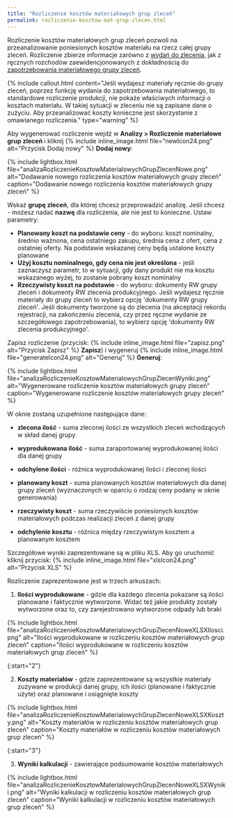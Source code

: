 ```yaml
---
title: "Rozliczenie kosztów materiałowych grup zleceń"
permalink: rozliczenie-kosztow-mat-grup-zlecen.html 
---
```


Rozliczenie kosztów materiałowych grup zleceń pozwoli na przeanalizowanie poniesionych kosztów materiału na rzecz całej grupy zleceń. Rozliczenie zbierze informacje zarówno z [wydań do zlecenia](/rejestracja-produkcji.html#jak-rejestrować-produkcję-i-wprowadzać-meldunki-zwrotne), jak z ręcznych rozchodów zaewidencjonowanych z dokładnością do [zapotrzebowania materiałowego grupy zleceń](/grupy-zlecen.html#wydawanie-materiałów-do-grupy-zleceń).

{% include callout.html content="Jeśli wydajesz materiały ręcznie do grupy zleceń, poprzez funkcję wydania do zapotrzebowania materiałowego, to standardowe rozliczenie produkcji, nie pokaże właściwych informacji o kosztach materiału. W takiej sytuacji w zleceniu nie są zapisane dane o zużyciu. Aby przeanalizować koszty konieczne jest skorzystanie z omawianego rozliczenia." type="warning" %}

Aby wygenerować rozliczenie wejdź w **Analizy > Rozliczenie materiałowe grup zleceń** i kliknij {% include inline_image.html file="newIcon24.png" alt="Przycisk Dodaj nowy" %} **Dodaj nowy**:

{% include lightbox.html file="analizaRozliczenieKosztowMaterialowychGrupZlecenNowe.png" alt="Dodawanie nowego rozliczenia kosztów materiałowych grupy zleceń" caption="Dodawanie nowego rozliczenia kosztów materiałowych grupy zleceń" %}

Wskaż **grupę zleceń**, dla której chcesz przeprowadzić analizę. Jeśli chcesz - możesz nadać **nazwę** dla rozliczenia, ale nie jest to konieczne. Ustaw parametry:

- **Planowany koszt na podstawie ceny** - do wyboru: koszt nominalny, średnio ważnona, cena ostatniego zakupu, średnia cena z ofert, cena z ostatniej oferty. Na podstawie wskazanej ceny będą ustalone koszty planowane
- **Użyj kosztu nominalnego, gdy cena nie jest określona** - jeśli zaznaczysz parametr, to w sytuacji, gdy dany produkt nie ma kosztu wskazanego wyżej, to zostanie pobrany koszt nominalny
- **Rzeczywisty koszt na podstawie** - do wyboru: dokumenty RW grupy zleceń i dokumenty RW zlecenia produkcyjnego. Jeśli wydajesz ręcznie materiały do grupy zleceń to wybierz opcję 'dokumenty RW grupy zleceń'. Jeśli dokumenty tworzone są do zlecenia (na akceptacji rekordu rejestracji, na zakończeniu zlecenia, czy przez ręczne wydanie ze szczegółowego zapotrzebowania), to wybierz opcję 'dokumenty RW zlecenia produkcyjnego'.

Zapisz rozliczenie (przycisk: {% include inline_image.html file="zapisz.png" alt="Przycisk Zapisz" %} **Zapisz**) i wygeneruj {% include inline_image.html file="generateIcon24.png" alt="Generuj" %} **Generuj**:

{% include lightbox.html file="analizaRozliczenieKosztowMaterialowychGrupZlecenWyniki.png" alt="Wygenerowane rozliczenie kosztów materiałowych grupy zleceń" caption="Wygenerowane rozliczenie kosztów materiałowych grupy zleceń" %}

W oknie zostaną uzupełnione następujące dane:

- **zlecona ilość** - suma zleconej ilości ze wszystkich zleceń wchodzących w skład danej grupy
- **wyprodukowana ilość** - suma zaraportowanej wyprodukowanej ilości dla danej grupy
- **odchylene ilości** - różnica wyprodukowanej ilości i zleconej ilości

- **planowany koszt** - suma planowanych kosztów materiałowych dla danej grupy zleceń (wyznaczonych w oparciu o rodzaj ceny podany w oknie generowania)
- **rzeczywisty koszt** - suma rzeczywiście poniesionych kosztów materiałowych podczas realizacji zleceń z danej grupy
- **odchylenie kosztu** - różnica między rzeczywistym kosztem a planowanym kosztem

Szczegółowe wyniki zaprezentowane są w pliku XLS. Aby go uruchomić kliknij przycisk: {% include inline_image.html file="xlsIcon24.png" alt="Przycisk XLS" %}

Rozliczenie zaprezentowane jest w trzech arkuszach:

1. **Ilości wyprodukowane** - gdzie dla każdego zlecenia pokazane są ilości planowane i faktycznie wytworzone. Widać też jakie produkty zostały wytworzone oraz to, czy zarejestrowano wytworzone odpady lub braki

{% include lightbox.html file="analizaRozliczenieKosztowMaterialowychGrupZlecenNoweXLSXIlosci.png" alt="Ilości wyprodukowane w rozliczeniu kosztów materiałowych grup zleceń" caption="Ilości wyprodukowane w rozliczeniu kosztów materiałowych grup zleceń" %}

{:start="2"}

2. **Koszty materiałów** - gdzie zaprezentowane są wszystkie materiały zużywane w produkcji danej grupy, ich ilości (planowane i faktycznie użyte) oraz planowane i osiągnięte koszty

{% include lightbox.html file="analizaRozliczenieKosztowMaterialowychGrupZlecenNoweXLSXKoszty.png" alt="Koszty materiałów w rozliczeniu kosztów materiałowych grup zleceń" caption="Koszty materiałów w rozliczeniu kosztów materiałowych grup zleceń" %}

{:start="3"}

3. **Wyniki kalkulacji** - zawierające podsumowanie kosztów materiałowych

{% include lightbox.html file="analizaRozliczenieKosztowMaterialowychGrupZlecenNoweXLSXWyniki.png" alt="Wyniki kalkulacji w rozliczeniu kosztów materiałowych grup zleceń" caption="Wyniki kalkulacji w rozliczeniu kosztów materiałowych grup zleceń" %}
